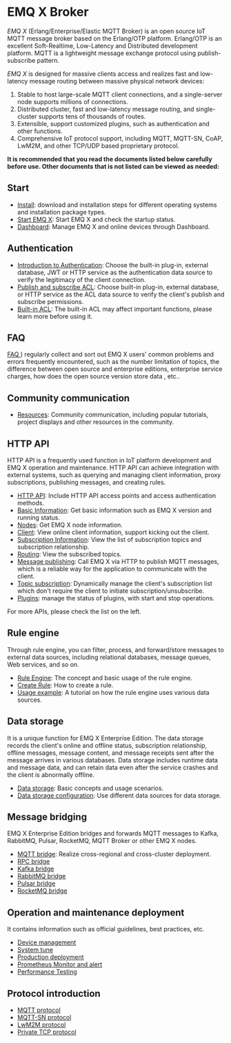 # EMQ X Broker

*EMQ X* (Erlang/Enterprise/Elastic MQTT Broker) is an open source IoT MQTT message broker based on the Erlang/OTP platform. Erlang/OTP is an excellent Soft-Realtime, Low-Latency and Distributed development platform. MQTT is a lightweight message exchange protocol using publish-subscribe pattern.

*EMQ X* is designed for massive clients access and realizes fast and low-latency message routing between massive physical network devices:

1.  Stable to host large-scale MQTT client connections, and a single-server node supports millions of connections.
2.  Distributed cluster, fast and low-latency message routing, and single-cluster supports tens of thousands of routes.
3.  Extensible, support customized plugins, such as authentication and other functions.
4.  Comprehensive IoT protocol support, including MQTT, MQTT-SN, CoAP, LwM2M, and other TCP/UDP based proprietary protocol.


**It is recommended that you read the documents listed below carefully before use. Other documents that is not listed can be viewed as needed:**

## Start
  - [Install](getting-started/install.md): download and installation steps for different operating systems and installation package types.
  - [Start EMQ X](getting-started/start.md): Start EMQ X and check the startup status.
  - [Dashboard](getting-started/dashboard.md): Manage EMQ X and online devices through Dashboard.

## Authentication
  - [Introduction to Authentication](advanced/auth.md): Choose the built-in plug-in, external database, JWT or HTTP service as the authentication data source to verify the legitimacy of the client connection.
  - [Publish and subscribe ACL](advanced/acl.md): Choose built-in plug-in, external database, or HTTP service as the ACL data source to verify the client's publish and subscribe permissions.
  - [Built-in ACL](modules/internal_acl.md): The built-in ACL may affect important functions, please learn more before using it.

## FAQ 

[FAQ ](faq/faq.md)) regularly collect and sort out EMQ X users' common problems and errors frequently encountered, such as the number limitation of topics, the difference between open source and enterprise editions, enterprise service charges, how does the open source version store data , etc..


## Community communication
 - [Resources](awesome/awesome.md): Community communication, including popular tutorials, project displays and other resources in the community.

## HTTP API

HTTP API is a frequently used function in IoT platform development and EMQ X operation and maintenance. HTTP API can achieve integration with external systems, such as querying and managing client information, proxy subscriptions, publishing messages, and creating rules.

  - [HTTP API](advanced/http-api.md): Include HTTP API access points and access authentication methods.
  - [Basic Information](advanced/http-api.md#endpoint-brokers): Get basic information such as EMQ X version and running status.
  - [Nodes](advanced/http-api.md#endpoint-nodes): Get EMQ X node information.
  - [Client](advanced/http-api.md#endpoint-clients): View online client information, support kicking out the client.
  - [Subscription Information](advanced/http-api.md#endpoint-subscriptions): View the list of subscription topics and subscription relationship.
  - [Routing](advanced/http-api.md#endpoint-routes): View the subscribed topics.
  - [Message publishing](advanced/http-api.md#endpoint-publish): Call EMQ X via HTTP to publish MQTT messages, which is a reliable way for the application to communicate with the client.
  - [Topic subscription](advanced/http-api.md#endpoint-subscribe): Dynamically manage the client's subscription list which don't require the client to initiate subscription/unsubscribe.
  - [Plugins](advanced/http-api.md#endpoint-plugins):  manage the status of plugins, with start and stop operations.

For more APIs, please check the list on the left.

## Rule engine

Through rule engine, you can filter, process, and forward/store messages to external data sources, including relational databases, message queues, Web services, and so on.

  - [Rule Engine](rule/rule-engine.md): The concept and basic usage of the rule engine.
  - [Create Rule](rule/rule-create.md): How to create a rule.
  - [Usage example](rule/rule-example.md#发送数据到-web-服务): A tutorial on how the rule engine uses various data sources.

## Data storage

It is a unique function for EMQ X Enterprise Edition. The data storage records the client's online and offline status, subscription relationship, offline messages, message content, and message receipts sent after the message arrives in various databases. Data storage includes runtime data and message data, and can retain data even after the service crashes and the client is abnormally offline.

  - [Data storage](backend/backend.md): Basic concepts and usage scenarios.
  - [Data storage configuration](backend/backend.md#redis-数据存储): Use different data sources for data storage.

## Message bridging

EMQ X Enterprise Edition bridges and forwards MQTT messages to Kafka, RabbitMQ, Pulsar, RocketMQ, MQTT Broker or other EMQ X nodes.

  - [MQTT bridge](bridge/bridge.md#mqtt-桥接): Realize cross-regional and cross-cluster deployment.
  - [RPC  bridge](bridge/bridge.md#rpc-桥接)
  - [Kafka  bridge](bridge/bridge.md#kafka-桥接)
  - [RabbitMQ  bridge](bridge/bridge.md#rabbitmq-桥接)
  - [Pulsar  bridge](bridge/bridge.md#pulsar-桥接)
  - [RocketMQ  bridge](bridge/bridge.md#rocketmq-桥接)


## Operation and maintenance deployment

It contains information such as official guidelines, best practices, etc.

 - [Device management](tutorial/device-management.md)
 - [System tune](tutorial/tune.md)
 - [Production deployment](tutorial/deploy.md)
 - [Prometheus Monitor and alert](tutorial/prometheus.md)
 - [Performance Testing](tutorial/benchmark.md)

## Protocol introduction
 - [MQTT protocol](development/protocol.md)
 - [MQTT-SN protocol](development/protocol.md#mqtt-sn-协议)
 - [LwM2M protocol](development/protocol.md#lwm2m-协议)
 - [Private TCP protocol](development/protocol.md#私有-tcp-协议)
